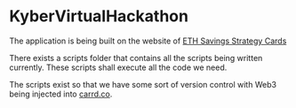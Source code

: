 # KyberVirtualHackathon

The application is being built on the website of [ETH Savings Strategy Cards](https://strategy-cards.carrd.co/)

There exists a scripts folder that contains all the scripts being written currently.
These scripts shall execute all the code we need.

The scripts exist so that we have some sort of version control with Web3 being injected into [carrd.co](carrd.co).
